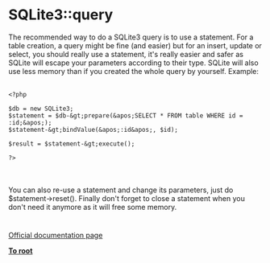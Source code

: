 # SQLite3::query



The recommended way to do a SQLite3 query is to use a statement. For a table creation, a query might be fine (and easier) but for an insert, update or select, you should really use a statement, it&apos;s really easier and safer as SQLite will escape your parameters according to their type. SQLite will also use less memory than if you created the whole query by yourself. Example:<br><br>

```
<?php

$db = new SQLite3;
$statement = $db-&gt;prepare(&apos;SELECT * FROM table WHERE id = :id;&apos;);
$statement-&gt;bindValue(&apos;:id&apos;, $id);

$result = $statement-&gt;execute();

?>
```
<br><br>You can also re-use a statement and change its parameters, just do $statement-&gt;reset(). Finally don&apos;t forget to close a statement when you don&apos;t need it anymore as it will free some memory.  

#

[Official documentation page](https://www.php.net/manual/en/sqlite3.query.php)

**[To root](/README.md)**